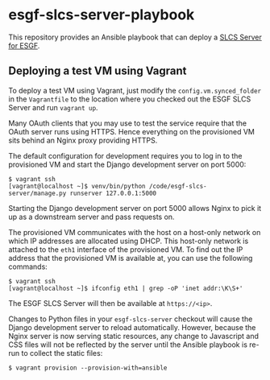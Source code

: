 # esgf-slcs-server-playbook

This repository provides an Ansible playbook that can deploy a [SLCS Server for ESGF](https://github.com/cedadev/esgf-slcs-server).


## Deploying a test VM using Vagrant

To deploy a test VM using Vagrant, just modify the `config.vm.synced_folder` in
the `Vagrantfile` to the location where you checked out the ESGF SLCS Server and
run `vagrant up`.

Many OAuth clients that you may use to test the service require that the OAuth server
runs using HTTPS. Hence everything on the provisioned VM sits behind an Nginx
proxy providing HTTPS.

The default configuration for development requires you to log in to the provisioned
VM and start the Django development server on port 5000:

```
$ vagrant ssh
[vagrant@localhost ~]$ venv/bin/python /code/esgf-slcs-server/manage.py runserver 127.0.0.1:5000
```

Starting the Django development server on port 5000 allows Nginx to pick it up as
a downstream server and pass requests on.

The provisioned VM communicates with the host on a host-only network on which IP
addresses are allocated using DHCP. This host-only network is attached to the
`eth1` interface of the provisioned VM. To find out the IP address that the
provisioned VM is available at, you can use the following commands:

```
$ vagrant ssh
[vagrant@localhost ~]$ ifconfig eth1 | grep -oP 'inet addr:\K\S+'
```

The ESGF SLCS Server will then be available at `https://<ip>`.

Changes to Python files in your `esgf-slcs-server` checkout will cause the Django
development server to reload automatically. However, because the Nginx server is
now serving static resources, any change to Javascript and CSS files will not be
reflected by the server until the Ansible playbook is re-run to collect the static
files:

```
$ vagrant provision --provision-with=ansible
```
